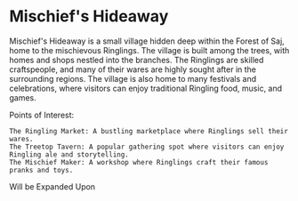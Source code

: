 # Mischief's Hideaway
Mischief's Hideaway is a small village hidden deep within the Forest of Saj, home to the mischievous Ringlings. The village is built among the trees, with homes and shops nestled into the branches. The Ringlings are skilled craftspeople, and many of their wares are highly sought after in the surrounding regions. The village is also home to many festivals and celebrations, where visitors can enjoy traditional Ringling food, music, and games.

Points of Interest:

    The Ringling Market: A bustling marketplace where Ringlings sell their wares.
    The Treetop Tavern: A popular gathering spot where visitors can enjoy Ringling ale and storytelling.
    The Mischief Maker: A workshop where Ringlings craft their famous pranks and toys.

Will be Expanded Upon
